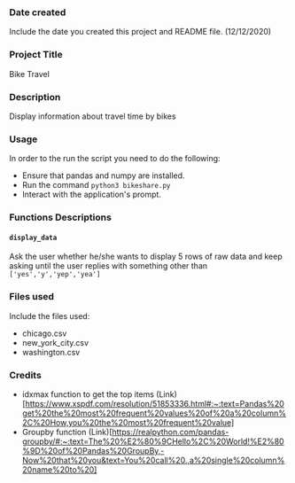 ### Date created
Include the date you created this project and README file. (12/12/2020)

### Project Title
Bike Travel

### Description
Display information about travel time by bikes

### Usage
In order to the run the script you need to do the following:

* Ensure that pandas and numpy are installed.
* Run the command `python3 bikeshare.py`
* Interact with the application's prompt.

### Functions Descriptions
#### `display_data`
Ask the user whether he/she wants to display 5 rows of raw data and keep asking until the user replies with something other than `['yes','y','yep','yea']`

### Files used
Include the files used:

* chicago.csv
* new_york_city.csv
* washington.csv

### Credits

* idxmax function to get the top items (Link)[https://www.xspdf.com/resolution/51853336.html#:~:text=Pandas%20get%20the%20most%20frequent%20values%20of%20a%20column%2C%20How,you%20the%20most%20frequent%20value] 
* Groupby function (Link)[https://realpython.com/pandas-groupby/#:~:text=The%20%E2%80%9CHello%2C%20World!%E2%80%9D%20of%20Pandas%20GroupBy,-Now%20that%20you&text=You%20call%20.,a%20single%20column%20name%20to%20]
